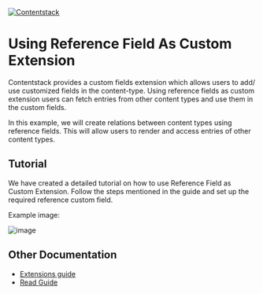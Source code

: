 [![Contentstack](https://www.contentstack.com/docs/static/images/contentstack.png)](https://www.contentstack.com/)

# Using Reference Field As Custom Extension

Contentstack provides a custom fields extension which allows users to add/ use customized fields in the content-type. Using reference fields as custom extension users can fetch entries from other content types and use them in the custom fields.

In this example, we will create relations between content types using reference fields. This will allow users to render and access entries of other content types.

## Tutorial

We have created a detailed tutorial on how to use Reference Field as Custom Extension. Follow the steps mentioned in the guide and set up the required reference custom field.

Example image:

![image](https://user-images.githubusercontent.com/29656920/105963830-7a254580-60a7-11eb-8bf8-05cf5124407f.png)


## Other Documentation
- [Extensions guide](https://www.contentstack.com/docs/guide/extensions)
- [Read Guide](https://www.contentstack.com/docs/faqs#extensions)
